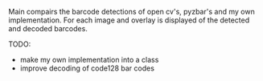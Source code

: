Main compairs the barcode detections of open cv's, pyzbar's and my own implementation.
For each image and overlay is displayed of the detected and decoded barcodes.

TODO:
- make my own implementation into a class
- improve decoding of code128 bar codes
